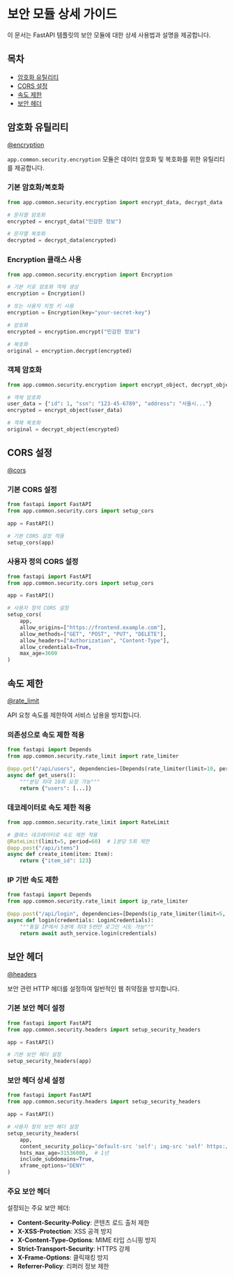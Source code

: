 # 보안 모듈 상세 가이드

이 문서는 FastAPI 템플릿의 보안 모듈에 대한 상세 사용법과 설명을 제공합니다.

## 목차

- [암호화 유틸리티](#암호화-유틸리티)
- [CORS 설정](#cors-설정)
- [속도 제한](#속도-제한)
- [보안 헤더](#보안-헤더)

## 암호화 유틸리티

[@encryption](/fastapi_template/app/common/security/encryption.py)

`app.common.security.encryption` 모듈은 데이터 암호화 및 복호화를 위한 유틸리티를 제공합니다.

### 기본 암호화/복호화

```python
from app.common.security.encryption import encrypt_data, decrypt_data

# 문자열 암호화
encrypted = encrypt_data("민감한 정보")

# 문자열 복호화
decrypted = decrypt_data(encrypted)
```

### Encryption 클래스 사용

```python
from app.common.security.encryption import Encryption

# 기본 키로 암호화 객체 생성
encryption = Encryption()

# 또는 사용자 지정 키 사용
encryption = Encryption(key="your-secret-key")

# 암호화
encrypted = encryption.encrypt("민감한 정보")

# 복호화
original = encryption.decrypt(encrypted)
```

### 객체 암호화

```python
from app.common.security.encryption import encrypt_object, decrypt_object

# 객체 암호화
user_data = {"id": 1, "ssn": "123-45-6789", "address": "서울시..."}
encrypted = encrypt_object(user_data)

# 객체 복호화
original = decrypt_object(encrypted)
```

## CORS 설정

[@cors](/fastapi_template/app/common/security/cors.py)

### 기본 CORS 설정

```python
from fastapi import FastAPI
from app.common.security.cors import setup_cors

app = FastAPI()

# 기본 CORS 설정 적용
setup_cors(app)
```

### 사용자 정의 CORS 설정

```python
from fastapi import FastAPI
from app.common.security.cors import setup_cors

app = FastAPI()

# 사용자 정의 CORS 설정
setup_cors(
    app,
    allow_origins=["https://frontend.example.com"],
    allow_methods=["GET", "POST", "PUT", "DELETE"],
    allow_headers=["Authorization", "Content-Type"],
    allow_credentials=True,
    max_age=3600
)
```

## 속도 제한

[@rate_limit](/fastapi_template/app/common/security/rate_limit.py)

API 요청 속도를 제한하여 서비스 남용을 방지합니다.

### 의존성으로 속도 제한 적용

```python
from fastapi import Depends
from app.common.security.rate_limit import rate_limiter

@app.get("/api/users", dependencies=[Depends(rate_limiter(limit=10, period=60))])
async def get_users():
    """분당 최대 10회 요청 가능"""
    return {"users": [...]}
```

### 데코레이터로 속도 제한 적용

```python
from app.common.security.rate_limit import RateLimit

# 클래스 데코레이터로 속도 제한 적용
@RateLimit(limit=5, period=60)  # 1분당 5회 제한
@app.post("/api/items")
async def create_item(item: Item):
    return {"item_id": 123}
```

### IP 기반 속도 제한

```python
from fastapi import Depends
from app.common.security.rate_limit import ip_rate_limiter

@app.post("/api/login", dependencies=[Depends(ip_rate_limiter(limit=5, period=300))])
async def login(credentials: LoginCredentials):
    """동일 IP에서 5분에 최대 5번만 로그인 시도 가능"""
    return await auth_service.login(credentials)
```

## 보안 헤더

[@headers](/fastapi_template/app/common/security/headers.py)

보안 관련 HTTP 헤더를 설정하여 일반적인 웹 취약점을 방지합니다.

### 기본 보안 헤더 설정

```python
from fastapi import FastAPI
from app.common.security.headers import setup_security_headers

app = FastAPI()

# 기본 보안 헤더 설정
setup_security_headers(app)
```

### 보안 헤더 상세 설정

```python
from fastapi import FastAPI
from app.common.security.headers import setup_security_headers

app = FastAPI()

# 사용자 정의 보안 헤더 설정
setup_security_headers(
    app,
    content_security_policy="default-src 'self'; img-src 'self' https://cdn.example.com;",
    hsts_max_age=31536000,  # 1년
    include_subdomains=True,
    xframe_options="DENY"
)
```

### 주요 보안 헤더

설정되는 주요 보안 헤더:

- **Content-Security-Policy**: 콘텐츠 로드 출처 제한
- **X-XSS-Protection**: XSS 공격 방지
- **X-Content-Type-Options**: MIME 타입 스니핑 방지
- **Strict-Transport-Security**: HTTPS 강제
- **X-Frame-Options**: 클릭재킹 방지
- **Referrer-Policy**: 리퍼러 정보 제한
